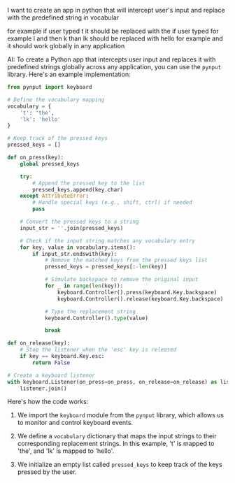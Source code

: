 I want to create an app in python that will intercept user's input and replace with the predefined string in vocabular

for example if user typed t it should be replaced with the
if user typed for example l and then k than lk should be replaced with hello for example
and it should work globally in any application

AI: To create a Python app that intercepts user input and replaces it with predefined strings globally across any application, you can use the `pynput` library. Here's an example implementation:

```python
from pynput import keyboard

# Define the vocabulary mapping
vocabulary = {
    't': 'the',
    'lk': 'hello'
}

# Keep track of the pressed keys
pressed_keys = []

def on_press(key):
    global pressed_keys

    try:
        # Append the pressed key to the list
        pressed_keys.append(key.char)
    except AttributeError:
        # Handle special keys (e.g., shift, ctrl) if needed
        pass

    # Convert the pressed keys to a string
    input_str = ''.join(pressed_keys)

    # Check if the input string matches any vocabulary entry
    for key, value in vocabulary.items():
        if input_str.endswith(key):
            # Remove the matched keys from the pressed keys list
            pressed_keys = pressed_keys[:-len(key)]

            # Simulate backspace to remove the original input
            for _ in range(len(key)):
                keyboard.Controller().press(keyboard.Key.backspace)
                keyboard.Controller().release(keyboard.Key.backspace)

            # Type the replacement string
            keyboard.Controller().type(value)

            break

def on_release(key):
    # Stop the listener when the 'esc' key is released
    if key == keyboard.Key.esc:
        return False

# Create a keyboard listener
with keyboard.Listener(on_press=on_press, on_release=on_release) as listener:
    listener.join()
```

Here's how the code works:

1. We import the `keyboard` module from the `pynput` library, which allows us to monitor and control keyboard events.

2. We define a `vocabulary` dictionary that maps the input strings to their corresponding replacement strings. In this example, 't' is mapped to 'the', and 'lk' is mapped to 'hello'.

3. We initialize an empty list called `pressed_keys` to keep track of the keys pressed by the user.